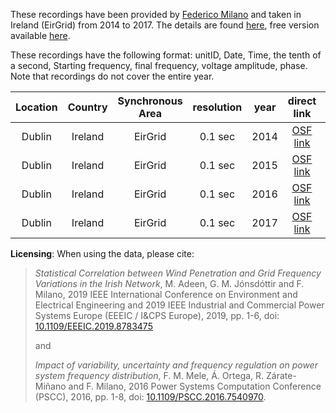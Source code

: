 These recordings have been provided by [Federico Milano](http://faraday1.ucd.ie/) and taken in Ireland (EirGrid) from 2014 to 2017. The details are found [here](https://ieeexplore.ieee.org/abstract/document/8783475), free version available [here](http://faraday1.ucd.ie/archive/papers/freqcorr.pdf).

These recordings have the following format: unitID, Date, Time, the tenth of a second, Starting frequency, final frequency, voltage amplitude, phase. Note that recordings do not cover the entire year.

| Location | Country | Synchronous Area | resolution |  year  | direct link | size (GB) |
|:---:|:---:|:---:|:---:|:---:|:---:|:---:|
| Dublin | Ireland | EirGrid | 0.1 sec | 2014 | [OSF link](https://osf.io/y9nrh/download) | 1.22 |
| Dublin | Ireland | EirGrid | 0.1 sec | 2015 | [OSF link](https://osf.io/38fnx/download) | 2.56 |
| Dublin | Ireland | EirGrid | 0.1 sec | 2016 | [OSF link](https://osf.io/8dqk2/download) | 1.79 |
| Dublin | Ireland | EirGrid | 0.1 sec | 2017 | [OSF link](https://osf.io/5rsq9/download) | 2.35 |

**Licensing**: When using the data, please cite:
>*Statistical Correlation between Wind Penetration and Grid Frequency Variations in the Irish Network*, M. Adeen, G. M. Jónsdóttir and F. Milano, 2019 IEEE International Conference on Environment and Electrical Engineering and 2019 IEEE Industrial and Commercial Power Systems Europe (EEEIC / I&CPS Europe), 2019, pp. 1-6, doi: [10.1109/EEEIC.2019.8783475](https://ieeexplore.ieee.org/document/8783475)
>
>and
>
>*Impact of variability, uncertainty and frequency regulation on power system frequency distribution*, F. M. Mele, Á. Ortega, R. Zárate-Miñano and F. Milano, 2016 Power Systems Computation Conference (PSCC), 2016, pp. 1-8, doi: [10.1109/PSCC.2016.7540970](https://ieeexplore.ieee.org/document/7540970).
